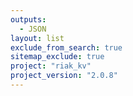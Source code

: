 ```yaml
---
outputs:
  - JSON
layout: list
exclude_from_search: true
sitemap_exclude: true
project: "riak_kv"
project_version: "2.0.8"
---
```



